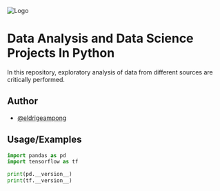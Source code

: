 
![Logo](https://e1.pxfuel.com/desktop-wallpaper/309/536/desktop-wallpaper-data-science-data-structure.jpg)


# Data Analysis and Data Science Projects In Python

In this repository, exploratory analysis of data from different sources are critically performed.



## Author

- [@eldrigeampong](https://www.github.com/eldrigeampong)


## Usage/Examples

```python
import pandas as pd
import tensorflow as tf

print(pd.__version__)
print(tf.__version__)
```

